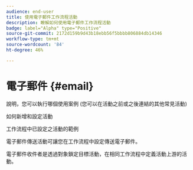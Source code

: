 ```yaml
---
audience: end-user
title: 使用電子郵件工作流程活動
description: 瞭解如何使用電子郵件工作流程活動
badge: label="Alpha" type="Positive"
source-git-commit: 2172d159b9d43b18ebb56f5bbbb806884db14346
workflow-type: tm+mt
source-wordcount: '84'
ht-degree: 46%

---
```



# 電子郵件 {#email}

說明，您可以執行哪個使用案例 (您可以在活動之前或之後連結的其他常見活動)

如何新增和設定活動

工作流程中已設定之活動的範例


電子郵件傳送活動可讓您在工作流程中設定傳送電子郵件。

<!-- Scheduled emails available?

This can be a single send email and sent just once, or it can be a recurring email.
* Single send emails are standard emails, sent once.
* Recurring emails allow you to send the same email multiple times to different targets over a defined period. You can aggregate the deliveries per period in order to get reports that correspond to your needs.

When linked to a scheduler, you can define recurring emails.-->

電子郵件收件者是透過對象鎖定目標活動，在相同工作流程中定義活動上游的活動。

<!--The message preparation is triggered according to the workflow execution parameters. From the message dashboard, you can select whether to request or not a manual confirmation to send the message (required by default). You can start the workflow manually or place a scheduler activity in the workflow to automate execution.-->
